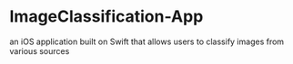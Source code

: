 # ImageClassification-App
an iOS application built on Swift that allows users to classify images from various sources
